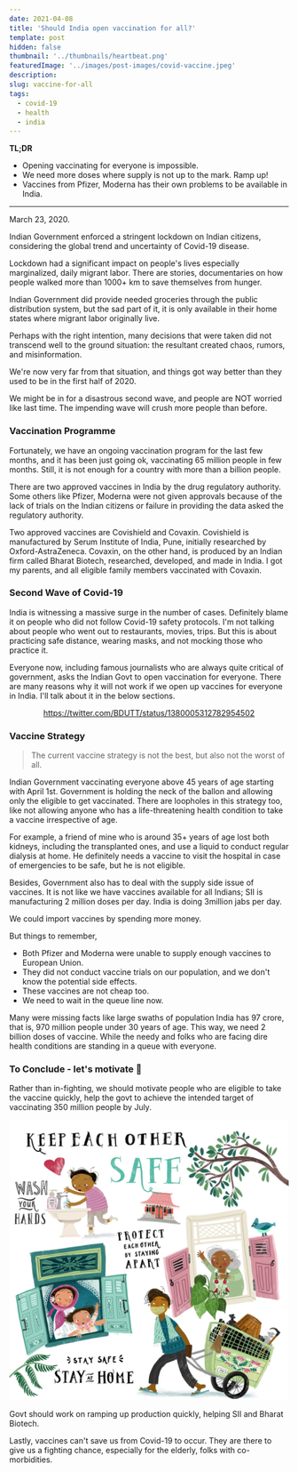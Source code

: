 ```yaml
---
date: 2021-04-08
title: 'Should India open vaccination for all?'
template: post
hidden: false
thumbnail: '../thumbnails/heartbeat.png'
featuredImage: '../images/post-images/covid-vaccine.jpeg'
description: 
slug: vaccine-for-all
tags:
  - covid-19
  - health
  - india
---
```


**TL;DR** 

- Opening vaccinating for everyone is impossible.
- We need more doses where supply is not up to the mark. Ramp up!
- Vaccines from Pfizer, Moderna has their own problems to be available in India.

---

March 23, 2020. 

Indian Government enforced a stringent lockdown on Indian citizens, considering the global trend and uncertainty of Covid-19 disease. 

Lockdown had a significant impact on people's lives especially marginalized, daily migrant labor. There are stories, documentaries on how people walked more than 1000+ km to save themselves from hunger. 

Indian Government did provide needed groceries through the public distribution system, but the sad part of it, it is only available in their home states where migrant labor originally live. 

Perhaps with the right intention, many decisions that were taken did not transcend well to the ground situation: the resultant created chaos, rumors, and misinformation. 

We're now very far from that situation, and things got way better than they used to be in the first half of 2020. 

We might be in for a disastrous second wave, and people are NOT worried like last time. The impending wave will crush more people than before. 

### Vaccination Programme

Fortunately, we have an ongoing vaccination program for the last few months, and it has been just going ok, vaccinating 65 million people in few months. Still, it is not enough for a country with more than a billion people. 

There are two approved vaccines in India by the drug regulatory authority. Some others like Pfizer, Moderna were not given approvals because of the lack of trials on the Indian citizens or failure in providing the data asked the regulatory authority. 

Two approved vaccines are Covishield and Covaxin. Covishield is manufactured by Serum Institute of India, Pune, initially researched by Oxford-AstraZeneca. Covaxin, on the other hand, is produced by an Indian firm called Bharat Biotech, researched, developed, and made in India. I got my parents, and all eligible family members vaccinated with Covaxin. 

### Second Wave of Covid-19

India is witnessing a massive surge in the number of cases. Definitely blame it on people who did not follow Covid-19 safety protocols. I'm not talking about people who went out to restaurants, movies, trips. But this is about practicing safe distance, wearing masks, and not mocking those who practice it. 

Everyone now, including famous journalists who are always quite critical of government, asks the Indian Govt to open vaccination for everyone. There are many reasons why it will not work if we open up vaccines for everyone in India. I'll talk about it in the below sections.

<div align=center>

https://twitter.com/BDUTT/status/1380005312782954502

</div>

### Vaccine Strategy

> The current vaccine strategy is not the best, but also not the worst of all.

Indian Government vaccinating everyone above 45 years of age starting with April 1st. Government is holding the neck of the ballon and allowing only the eligible to get vaccinated. There are loopholes in this strategy too, like not allowing anyone who has a life-threatening health condition to take a vaccine irrespective of age. 

For example, a friend of mine who is around 35+ years of age lost both kidneys, including the transplanted ones, and use a liquid to conduct regular dialysis at home. He definitely needs a vaccine to visit the hospital in case of emergencies to be safe, but he is not eligible.

Besides, Government also has to deal with the supply side issue of vaccines. It is not like we have vaccines available for all Indians; SII is manufacturing 2 million doses per day. India is doing 3million jabs per day. 

We could import vaccines by spending more money. 

But things to remember, 

- Both Pfizer and Moderna were unable to supply enough vaccines to European Union.
- They did not conduct vaccine trials on our population, and we don't know the potential side effects.
- These vaccines are not cheap too.
- We need to wait in the queue line now.

Many were missing facts like large swaths of population India has 97 crore, that is, 970 million people under 30 years of age. This way, we need 2 billion doses of vaccine. While the needy and folks who are facing dire health conditions are standing in a queue with everyone.

### To Conclude - let's motivate 💉

Rather than in-fighting, we should motivate people who are eligible to take the vaccine quickly, help the govt to achieve the intended target of vaccinating 350 million people by July. 

[![Covid Safety Hygeine](../images/post-images/covid-vaccine-blog-image.jpeg)](https://unsplash.com/photos/KSUv52EZgGg)

Govt should work on ramping up production quickly, helping SII and Bharat Biotech.

Lastly, vaccines can't save us from Covid-19 to occur. They are there to give us a fighting chance, especially for the elderly, folks with co-morbidities.